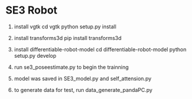 # SE3 Robot

1. install vgtk
    cd vgtk
    python setup.py install

2. install transforms3d
pip install transforms3d


3. install differentiable-robot-model
cd differentiable-robot-model
python setup.py develop


4. run se3_poseestimate.py to begin the trainning


5. model was saved in SE3_model.py and self_attension.py


6. to generate data for test, run data_generate_pandaPC.py
